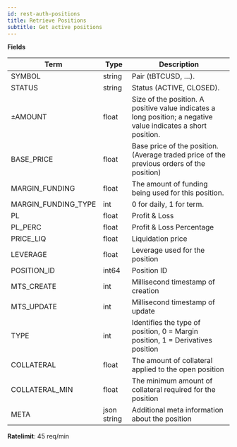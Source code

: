 ```yaml
---
id: rest-auth-positions
title: Retrieve Positions
subtitle: Get active positions
---
```


**Fields**

Term | Type | Description
--|--|--
SYMBOL | string | Pair (tBTCUSD, …).
STATUS | string | Status (ACTIVE, CLOSED).
±AMOUNT | float | Size of the position. A positive value indicates a long position; a negative value indicates a short position.
BASE_PRICE | float | Base price of the position. (Average traded price of the previous orders of the position)
MARGIN_FUNDING | float | The amount of funding being used for this position.
MARGIN_FUNDING_TYPE | int | 0 for daily, 1 for term.
PL | float | Profit & Loss
PL_PERC | float | Profit & Loss Percentage
PRICE_LIQ | float | Liquidation price
LEVERAGE | float | Leverage used for the position
POSITION_ID | int64 | Position ID
MTS_CREATE| int | Millisecond timestamp of creation
MTS_UPDATE| int | Millisecond timestamp of update
TYPE| int | Identifies the type of position, 0 = Margin position, 1 = Derivatives position
COLLATERAL | float | The amount of collateral applied to the open position
COLLATERAL_MIN | float | The minimum amount of collateral required for the position
META | json string | Additional meta information about the position

**Ratelimit**: 45 req/min
